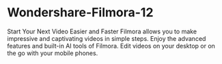 # Wondershare-Filmora-12
Start Your Next Video Easier and Faster Filmora allows you to make impressive and captivating videos in simple steps. Enjoy the advanced features and built-in AI tools of Filmora. Edit videos on your desktop or on the go with your mobile phones.
